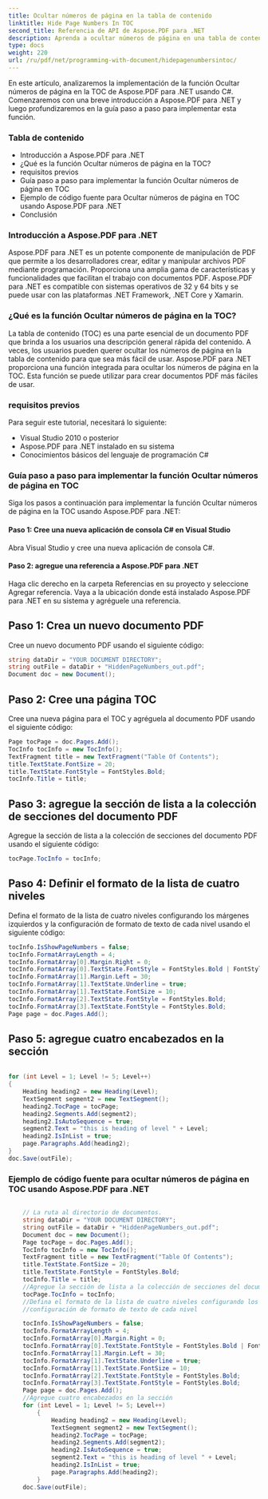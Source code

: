 ```yaml
---
title: Ocultar números de página en la tabla de contenido
linktitle: Hide Page Numbers In TOC
second_title: Referencia de API de Aspose.PDF para .NET
description: Aprenda a ocultar números de página en una tabla de contenido usando Aspose.PDF para .NET con esta guía paso a paso.
type: docs
weight: 220
url: /ru/pdf/net/programming-with-document/hidepagenumbersintoc/
---
```

En este artículo, analizaremos la implementación de la función Ocultar números de página en la TOC de Aspose.PDF para .NET usando C#. Comenzaremos con una breve introducción a Aspose.PDF para .NET y luego profundizaremos en la guía paso a paso para implementar esta función. 

### Tabla de contenido

- Introducción a Aspose.PDF para .NET
- ¿Qué es la función Ocultar números de página en la TOC?
- requisitos previos
- Guía paso a paso para implementar la función Ocultar números de página en TOC
- Ejemplo de código fuente para Ocultar números de página en TOC usando Aspose.PDF para .NET
- Conclusión

### Introducción a Aspose.PDF para .NET

Aspose.PDF para .NET es un potente componente de manipulación de PDF que permite a los desarrolladores crear, editar y manipular archivos PDF mediante programación. Proporciona una amplia gama de características y funcionalidades que facilitan el trabajo con documentos PDF. Aspose.PDF para .NET es compatible con sistemas operativos de 32 y 64 bits y se puede usar con las plataformas .NET Framework, .NET Core y Xamarin. 

### ¿Qué es la función Ocultar números de página en la TOC?

La tabla de contenido (TOC) es una parte esencial de un documento PDF que brinda a los usuarios una descripción general rápida del contenido. A veces, los usuarios pueden querer ocultar los números de página en la tabla de contenido para que sea más fácil de usar. Aspose.PDF para .NET proporciona una función integrada para ocultar los números de página en la TOC. Esta función se puede utilizar para crear documentos PDF más fáciles de usar. 

### requisitos previos

Para seguir este tutorial, necesitará lo siguiente:

- Visual Studio 2010 o posterior
- Aspose.PDF para .NET instalado en su sistema
- Conocimientos básicos del lenguaje de programación C#

### Guía paso a paso para implementar la función Ocultar números de página en TOC

Siga los pasos a continuación para implementar la función Ocultar números de página en la TOC usando Aspose.PDF para .NET:

#### Paso 1: Cree una nueva aplicación de consola C# en Visual Studio

Abra Visual Studio y cree una nueva aplicación de consola C#.

#### Paso 2: agregue una referencia a Aspose.PDF para .NET

Haga clic derecho en la carpeta Referencias en su proyecto y seleccione Agregar referencia. Vaya a la ubicación donde está instalado Aspose.PDF para .NET en su sistema y agréguele una referencia.

## Paso 1: Crea un nuevo documento PDF

Cree un nuevo documento PDF usando el siguiente código:

```csharp
string dataDir = "YOUR DOCUMENT DIRECTORY";
string outFile = dataDir + "HiddenPageNumbers_out.pdf";
Document doc = new Document();
```

## Paso 2: Cree una página TOC

Cree una nueva página para el TOC y agréguela al documento PDF usando el siguiente código:

```csharp
Page tocPage = doc.Pages.Add();
TocInfo tocInfo = new TocInfo();
TextFragment title = new TextFragment("Table Of Contents");
title.TextState.FontSize = 20;
title.TextState.FontStyle = FontStyles.Bold;
tocInfo.Title = title;
```

## Paso 3: agregue la sección de lista a la colección de secciones del documento PDF

Agregue la sección de lista a la colección de secciones del documento PDF usando el siguiente código:

```csharp
tocPage.TocInfo = tocInfo;
```

## Paso 4: Definir el formato de la lista de cuatro niveles

Defina el formato de la lista de cuatro niveles configurando los márgenes izquierdos y la configuración de formato de texto de cada nivel usando el siguiente código:

```csharp
tocInfo.IsShowPageNumbers = false;
tocInfo.FormatArrayLength = 4;
tocInfo.FormatArray[0].Margin.Right = 0;
tocInfo.FormatArray[0].TextState.FontStyle = FontStyles.Bold | FontStyles.Italic;
tocInfo.FormatArray[1].Margin.Left = 30;
tocInfo.FormatArray[1].TextState.Underline = true;
tocInfo.FormatArray[1].TextState.FontSize = 10;
tocInfo.FormatArray[2].TextState.FontStyle = FontStyles.Bold;
tocInfo.FormatArray[3].TextState.FontStyle = FontStyles.Bold;
Page page = doc.Pages.Add();
```

## Paso 5: agregue cuatro encabezados en la sección

```csharp

for (int Level = 1; Level != 5; Level++)
{ 
	Heading heading2 = new Heading(Level); 
	TextSegment segment2 = new TextSegment(); 
	heading2.TocPage = tocPage; 
	heading2.Segments.Add(segment2); 
	heading2.IsAutoSequence = true; 
	segment2.Text = "this is heading of level " + Level; 
	heading2.IsInList = true; 
	page.Paragraphs.Add(heading2); 
}
doc.Save(outFile);

```

### Ejemplo de código fuente para ocultar números de página en TOC usando Aspose.PDF para .NET

```csharp

	// La ruta al directorio de documentos.
	string dataDir = "YOUR DOCUMENT DIRECTORY";
	string outFile = dataDir + "HiddenPageNumbers_out.pdf";
	Document doc = new Document();
	Page tocPage = doc.Pages.Add();
	TocInfo tocInfo = new TocInfo();
	TextFragment title = new TextFragment("Table Of Contents");
	title.TextState.FontSize = 20;
	title.TextState.FontStyle = FontStyles.Bold;
	tocInfo.Title = title;
	//Agregue la sección de lista a la colección de secciones del documento PDF
	tocPage.TocInfo = tocInfo;
	//Defina el formato de la lista de cuatro niveles configurando los márgenes izquierdos y
	//configuración de formato de texto de cada nivel

	tocInfo.IsShowPageNumbers = false;
	tocInfo.FormatArrayLength = 4;
	tocInfo.FormatArray[0].Margin.Right = 0;
	tocInfo.FormatArray[0].TextState.FontStyle = FontStyles.Bold | FontStyles.Italic;
	tocInfo.FormatArray[1].Margin.Left = 30;
	tocInfo.FormatArray[1].TextState.Underline = true;
	tocInfo.FormatArray[1].TextState.FontSize = 10;
	tocInfo.FormatArray[2].TextState.FontStyle = FontStyles.Bold;
	tocInfo.FormatArray[3].TextState.FontStyle = FontStyles.Bold;
	Page page = doc.Pages.Add();
	//Agregue cuatro encabezados en la sección
	for (int Level = 1; Level != 5; Level++)
		{ 
			Heading heading2 = new Heading(Level); 
			TextSegment segment2 = new TextSegment(); 
			heading2.TocPage = tocPage; 
			heading2.Segments.Add(segment2); 
			heading2.IsAutoSequence = true; 
			segment2.Text = "this is heading of level " + Level; 
			heading2.IsInList = true; 
			page.Paragraphs.Add(heading2); 
		}
	doc.Save(outFile);

```
